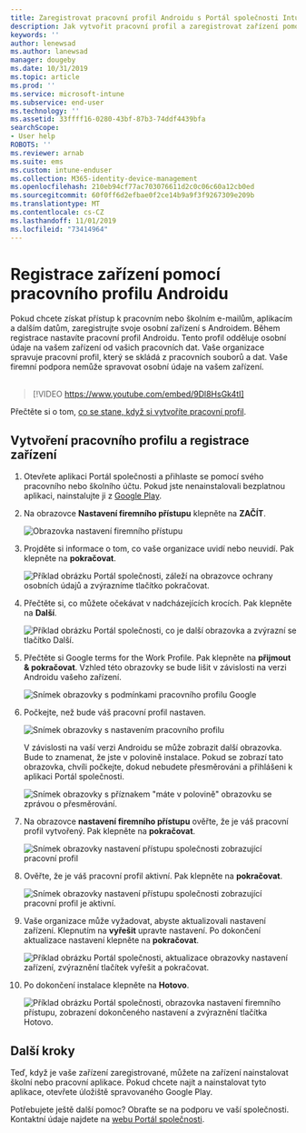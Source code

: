 ```yaml
---
title: Zaregistrovat pracovní profil Androidu s Portál společnosti Intune | Microsoft Docs
description: Jak vytvořit pracovní profil a zaregistrovat zařízení pomocí Portál společnosti Intune.
keywords: ''
author: lenewsad
ms.author: lanewsad
manager: dougeby
ms.date: 10/31/2019
ms.topic: article
ms.prod: ''
ms.service: microsoft-intune
ms.subservice: end-user
ms.technology: ''
ms.assetid: 33ffff16-0280-43bf-87b3-74ddf4439bfa
searchScope:
- User help
ROBOTS: ''
ms.reviewer: arnab
ms.suite: ems
ms.custom: intune-enduser
ms.collection: M365-identity-device-management
ms.openlocfilehash: 210eb94cf77ac703076611d2c0c06c60a12cb0ed
ms.sourcegitcommit: 60f0ff6d2efbae0f2ce14b9a9f3f9267309e209b
ms.translationtype: MT
ms.contentlocale: cs-CZ
ms.lasthandoff: 11/01/2019
ms.locfileid: "73414964"
---
```

# <a name="enroll-device-with-android-work-profile"></a>Registrace zařízení pomocí pracovního profilu Androidu

Pokud chcete získat přístup k pracovním nebo školním e-mailům, aplikacím a dalším datům, zaregistrujte svoje osobní zařízení s Androidem. Během registrace nastavíte pracovní profil Androidu. Tento profil odděluje osobní údaje na vašem zařízení od vašich pracovních dat. Vaše organizace spravuje pracovní profil, který se skládá z pracovních souborů a dat. Vaše firemní podpora nemůže spravovat osobní údaje na vašem zařízení.  
</br>
> [!VIDEO https://www.youtube.com/embed/9Dl8HsGk4tI]

Přečtěte si o tom, [co se stane, když si vytvoříte pracovní profil](what-happens-when-you-create-a-work-profile-android.md).

## <a name="create-work-profile-and-enroll-device"></a>Vytvoření pracovního profilu a registrace zařízení

1. Otevřete aplikaci Portál společnosti a přihlaste se pomocí svého pracovního nebo školního účtu. Pokud jste nenainstalovali bezplatnou aplikaci, nainstalujte ji z [Google Play](https://play.google.com/store/apps/details?id=com.microsoft.windowsintune.companyportal).  

2. Na obrazovce **Nastavení firemního přístupu** klepněte na **ZAČÍT**.  

    ![Obrazovka nastavení firemního přístupu](./media/access-setup-work-profile-1911.png)  

3. Projděte si informace o tom, co vaše organizace uvidí nebo neuvidí. Pak klepněte na **pokračovat**. 

    ![Příklad obrázku Portál společnosti, záleží na obrazovce ochrany osobních údajů a zvýrazníme tlačítko pokračovat.](./media/android-privacy-screen-1911.png)  
4. Přečtěte si, co můžete očekávat v nadcházejících krocích. Pak klepněte na **Další**.  

    ![Příklad obrázku Portál společnosti, co je další obrazovka a zvýrazní se tlačítko Další.](./media/android-wp-04-1908.png)  

5. Přečtěte si Google terms for the Work Profile. Pak klepněte na **přijmout & pokračovat**. Vzhled této obrazovky se bude lišit v závislosti na verzi Androidu vašeho zařízení. 

    ![Snímek obrazovky s podmínkami pracovního profilu Google](./media/android-wp-05-1908.png)  

6. Počkejte, než bude váš pracovní profil nastaven.  

    ![Snímek obrazovky s nastavením pracovního profilu](./media/android-wp-05a-1908.png)  

   V závislosti na vaší verzi Androidu se může zobrazit další obrazovka. Bude to znamenat, že jste v polovině instalace. Pokud se zobrazí tato obrazovka, chvíli počkejte, dokud nebudete přesměrováni a přihlášeni k aplikaci Portál společnosti.  

    ![Snímek obrazovky s příznakem "máte v polovině" obrazovku se zprávou o přesměrování.](./media/android-wp-05b-1908.png)  

7. Na obrazovce **nastavení firemního přístupu** ověřte, že je váš pracovní profil vytvořený. Pak klepněte na **pokračovat**.  

    ![Snímek obrazovky nastavení přístupu společnosti zobrazující pracovní profil](./media/work-profile-complete-1911.png)  

8. Ověřte, že je váš pracovní profil aktivní. Pak klepněte na **pokračovat**. 

    ![Snímek obrazovky nastavení přístupu společnosti zobrazující pracovní profil je aktivní.](./media/work-profile-active-1911.png)  

9. Vaše organizace může vyžadovat, abyste aktualizovali nastavení zařízení. Klepnutím na **vyřešit** upravte nastavení. Po dokončení aktualizace nastavení klepněte na **pokračovat**.    

    ![Příklad obrázku Portál společnosti, aktualizace obrazovky nastavení zařízení, zvýraznění tlačítek vyřešit a pokračovat.](./media/resolve-settings-1911.png) 


10. Po dokončení instalace klepněte na **Hotovo**.  

    ![Příklad obrázku Portál společnosti, obrazovka nastavení firemního přístupu, zobrazení dokončeného nastavení a zvýraznění tlačítka Hotovo.](./media/work-profile-done-1911.png)  


## <a name="next-steps"></a>Další kroky  

Teď, když je vaše zařízení zaregistrované, můžete na zařízení nainstalovat školní nebo pracovní aplikace. Pokud chcete najít a nainstalovat tyto aplikace, otevřete úložiště spravovaného Google Play. 

Potřebujete ještě další pomoc? Obraťte se na podporu ve vaší společnosti. Kontaktní údaje najdete na [webu Portál společnosti](https://go.microsoft.com/fwlink/?linkid=2010980).
